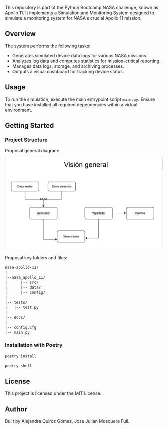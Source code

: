 This repository is part of the Python Bootcamp NASA challenge, known as Apollo 11. It implements a Simulation and Monitoring System designed to simulate a monitoring system for NASA's crucial Apollo 11 mission.

## Overview

The system performs the following tasks:

- Generates simulated device data logs for various NASA missions.
- Analyzes log data and computes statistics for mission-critical reporting.
- Manages data logs, storage, and archiving processes.
- Outputs a visual dashboard for tracking device status.

## Usage

To run the simulation, execute the main entrypoint script `main.py`. Ensure that you have installed all required dependencies within a virtual environment.

## Getting Started

### Project Structure

Proposal general diagram:

![General Diagram](docs/images/general-diagram.png)

Proposal key folders and files:

```linux
nasa-apollo-11/
|
|--nasa_apollo_11/
|      |-- src/
|      |-- data/
|      |-- config/
|
|-- tests/
|   |-- test.py
|
|-- docs/
|
|-- config.cfg
|-- main.py
```

### Installation with Poetry

```bash
poetry install
```

```bash
poetry shell
```

## License

This project is licensed under the MIT License.

## Author

Built by Alejandra Quiroz Gómez, Jose Julian Mosquera Fuli.
